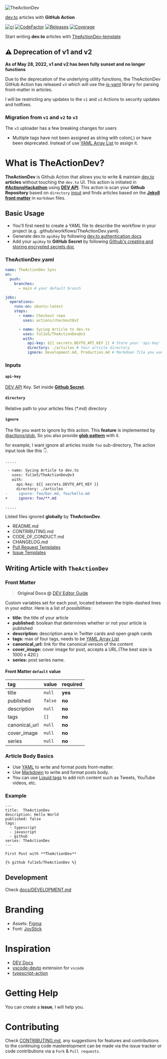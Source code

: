 ![TheActionDev](https://imgur.com/09TIb7R.png)

[dev.to] articles with **GitHub Action**

<!-- Badges -->

[![ci](https://github.com/ful1e5/TheActionDev/actions/workflows/ci.yml/badge.svg)](https://github.com/ful1e5/TheActionDev/actions/workflows/ci.yml)
[![CodeFactor](https://www.codefactor.io/repository/github/ful1e5/theactiondev/badge)](https://www.codefactor.io/repository/github/ful1e5/theactiondev)
[![Releases](https://img.shields.io/github/v/release/ful1e5/TheActionDev)](https://github.com/ful1e5/TheActionDev/releases)
[![Coverage](https://codecov.io/gh/ful1e5/TheActionDev/branch/main/graph/badge.svg?token=3M1OY1SMO3)](https://codecov.io/gh/ful1e5/TheActionDev)

Start writing **dev.to** articles with [TheActionDev-template]

## :warning: Deprecation of v1 and v2

**As of May 28, 2022, v1 and v2 has been fully sunset and no longer functions**

Due to the deprecation of the underlying utility functions, the TheActionDev GitHub Action
has released `v3` which will use the [js-yaml] library for parsing front-matter in articles.

I will be restricting any updates to the `v1` and `v2` Actions to security updates and hotfixes.

### Migration from `v1` and `v2` to `v3`

The `v3` uploader has a few breaking changes for users

- Multiple tags have not been assigned as string with colon(,) or have been deprecated. Instead of use
  [YAML Array List] to assign it.

# What is TheActionDev?

**TheActionDev** is Github Action that allows you to write & maintain [dev.to] **articles**
without touching the `dev.to` UI. This action is initiated in **[#ActionsHackathon]** using **[DEV API]**.
This action is scan your **Github Repository** based on `directory` [input](#inputs) and finds articles based
on the **[Jekyll front matter]** in `markdown` files.

## Basic Usage

- You'll first need to create a YAML file to describe the workflow in your project
  (e.g. .github/workflows/TheActionDev.yaml).
- Generate dev.to `apiKey` by following [dev.to authentication docs]
- Add your `apiKey` to **GitHub Secret** by following [Github's creating and storing encrypted secrets doc]

### TheActionDev.yaml

```yaml
name: TheActionDev Sync
on:
  push:
    branches:
      - main # your default branch

jobs:
  operations:
    runs-on: ubuntu-latest
    steps:
      - name: Checkout repo
        uses: actions/checkout@v2

      - name: Sycing Article to dev.to
        uses: ful1e5/TheActionDev@v3
        with:
          api-key: ${{ secrets.DEVTO_API_KEY }} # Store your 'api-key' in Github Secret
          directory: ./articles # Your article directory
          ignore: Development.md, Production.md # Markdown file you wan't to ignore. Multple files separated by ,(comma)
```

### Inputs

#### `api-key`

[DEV API] Key. Set inside **[Github Secret]**.

#### `directory`

Relative path to your articles files (\*.md) directory

#### `ignore`

The file you want to ignore by this action. This **feature** is implemented by [@actions/glob],
So you also provide **[glob pattern]** with it.

for example, I want ignore all articles inside `foo` sub-directory, The action input look like this :point_down:.

```diff
.....

 - name: Sycing Article to dev.to
   uses: ful1e5/TheActionDev@v3
   with:
     api-key: ${{ secrets.DEVTO_API_KEY }}
     directory: ./articles
-     ignore: foo/bar.md, foo/hello.md
+     ignore: foo/**.md

.....

```

Listed files ignored **globally** by **TheActionDev**.

- README.md
- CONTRIBUTING.md
- CODE_OF_CONDUCT.md
- CHANGELOG.md
- [Pull Request Templates](https://docs.github.com/en/github/building-a-strong-community/about-issue-and-pull-request-templates#pull-request-templates)
- [Issue Templates](https://docs.github.com/en/github/building-a-strong-community/about-issue-and-pull-request-templates#issue-templates)

## Writing Article with `TheActionDev`

### Front Matter

> **Original Docs @** [DEV Editor Guide](https://dev.to/p/editor_guide)

Custom variables set for each post, located between the triple-dashed lines in your editor. Here is a list of possibilities:

- **title:** the title of your article
- **published:** boolean that determines whether or not your article is published
- **description:** description area in Twitter cards and open graph cards
- **tags:** max of four tags, needs to be [YAML Array List]
- **canonical_url:** link for the canonical version of the content
- **cover_image:** cover image for post, accepts a URL.(The best size is 1000 x 420.)
- **series:** post series name.

#### Front Matter `default` value

| tag           | value   | required |
| :------------ | :------ | :------- |
| title         | `null`  | **yes**  |
| published     | `false` | **no**   |
| description   | `null`  | **no**   |
| tags          | `[]`    | **no**   |
| canonical_url | `null`  | **no**   |
| cover_image   | `null`  | **no**   |
| series        | `null`  | **no**   |

### Article Body Basics

- Use [YAML](https://yaml.org/) to write and format posts front-matter.
- Use [Markdown](https://guides.github.com/features/mastering-markdown/) to write and format posts body.
- You can use [Liquid tags](https://docs.dev.to/frontend/liquid-tags/) to add rich content such as Tweets,
  YouTube videos, etc.

### Example

```
---
title:  TheActionDev
description: Hello World
published: false
tags:
  - typescript
  - javascript
  - github
series: TheActionDev
---

First Post with **TheActionDev**

{% github ful1e5/TheActionDev %}
```

## Development

Check [docs/DEVELOPMENT.md](./docs/DEVELOPMENT.md)

# Branding

- Assets: [Figma](https://www.figma.com/file/mO5kSS79lY0NIMMzAJDBJZ/TheActionDev?node-id=0%3A1)
- Font: [JoyStick](www.pixelsagas.com/?download=joystick)

# Inspiration

- [DEV Docs](https://docs.dev.to/)
- [vscode-devto](https://github.com/Sneezry/vscode-devto) extension for `vscode`
- [typescript-action](https://github.com/actions/typescript-action)

# Getting Help

You can create a **issue**, I will help you.

# Contributing

Check [CONTRIBUTING.md](CONTRIBUTING.md), any suggestions for features and contributions to the continuing code
masterelopment can be made via the issue tracker or code contributions via a `Fork` & `Pull requests`.

<!-- Links  -->

[dev.to]: (https://dev.to/)
[dev api]: https://docs.dev.to/api/
[theactiondev-template]: https://github.com/ful1e5/TheActionDev-template/generate
[dev.to authentication docs]: (https://docs.dev.to/api/#section/Authentication/api_key)
[#actionshackathon]: (https://dev.to/devteam/announcing-the-github-actions-hackathon-on-dev-3ljn)
[js-yaml]: (https://www.npmjs.com/package/js-yaml)
[@actions/glob]: (https://github.com/actions/toolkit/tree/master/packages/glob)
[glob pattern]: (https://github.com/actions/toolkit/tree/master/packages/glob#patterns)
[github's creating and storing encrypted secrets doc]: (https://docs.github.com/en/actions/configuring-and-managing-workflows/creating-and-storing-encrypted-secrets)
[yaml array list]: https://www.w3schools.io/file/yaml-arrays/
[jekyll front matter]: (https://jekyllrb.com/docs/front-matter/)
[github secret]: (https://docs.github.com/en/actions/configuring-and-managing-workflows/creating-and-storing-encrypted-secrets)
